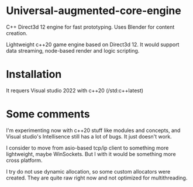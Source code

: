 # Universal-augmented-core-engine
C++ Direct3d 12 engine for fast prototyping. Uses Blender for content creation. 

Lightweight c++20 game engine based on Direct3d 12.
It would support data streaming, node-based render and logic scripting. 

# Installation 

It requers Visual studio 2022 with c++20 (/std:c++latest)

# Some comments

I'm experimenting now with c++20 stuff like modules and concepts, and Visual studio's Intellisence still has a lot of bugs. It just doesn't work. 

I consider to move from asio-based tcp/ip client to something more lightweight, maybe WinSockets. But I with it would be something more cross platform.

I try do not use dynamic allocation, so some custom allocators were created. They are quite raw right now and not optimized for multithreading.
